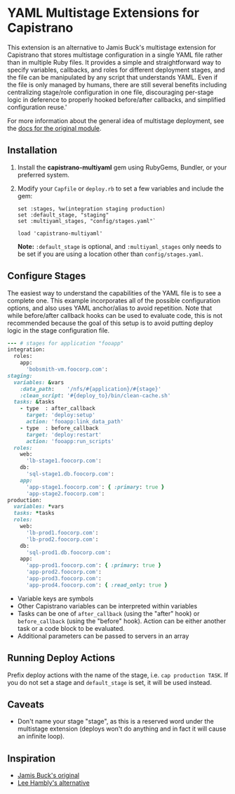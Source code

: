 YAML Multistage Extensions for Capistrano
=========================================

This extension is an alternative to Jamis Buck's multistage extension for Capistrano that stores multistage configuration in a single YAML file rather than in multiple Ruby files.  It provides a simple and straightforward way to specify variables, callbacks, and roles for different deployment stages, and the file can be manipulated by any script that understands YAML.  Even if the file is only managed by humans, there are still several benefits including centralizing stage/role configuration in one file, discouraging per-stage logic in deference to properly hooked before/after callbacks, and simplified configuration reuse.'

For more information about the general idea of multistage deployment, see the [docs for the original module](https://github.com/capistrano/capistrano/wiki/2.x-Multistage-Extension/).

## Installation

1.  Install the **capistrano-multiyaml** gem using RubyGems, Bundler, or your preferred system.
2.  Modify your `Capfile` or `deploy.rb` to set a few variables and include the gem:

        set :stages, %w(integration staging production)
        set :default_stage, "staging"
        set :multiyaml_stages, "config/stages.yaml"`
        
        load 'capistrano-multiyaml'

    **Note:** `:default_stage` is optional, and `:multiyaml_stages` only needs to be set if you are using a location other than `config/stages.yaml`.

## Configure Stages

The easiest way to understand the capabilities of the YAML file is to see a complete one.  This example incorporates all of the possible configuration options, and also uses YAML anchor/alias to avoid repetition. Note that while before/after callback hooks can be used to evaluate code, this is not recommended because the goal of this setup is to avoid putting deploy logic in the stage configuration file.

```ruby
--- # stages for application "fooapp"
integration:
  roles:
    app:
      'bobsmith-vm.foocorp.com':
staging: 
  variables: &vars
    :data_path:    '/nfs/#{application}/#{stage}'
    :clean_script: '#{deploy_to}/bin/clean-cache.sh'
  tasks: &tasks
    - type  : after_callback
      target: 'deploy:setup'
      action: 'fooapp:link_data_path'
    - type  : before_callback
      target: 'deploy:restart'
      action: 'fooapp:run_scripts'
  roles: 
    web:
      'lb-stage1.foocorp.com':
    db:
      'sql-stage1.db.foocorp.com':
    app: 
      'app-stage1.foocorp.com': { :primary: true }
      'app-stage2.foocorp.com':
production:
  variables: *vars
  tasks: *tasks
  roles: 
    web:
      'lb-prod1.foocorp.com':
      'lb-prod2.foocorp.com':
    db:
      'sql-prod1.db.foocorp.com':
    app:
      'app-prod1.foocorp.com': { :primary: true }
      'app-prod2.foocorp.com':
      'app-prod3.foocorp.com':
      'app-prod4.foocorp.com': { :read_only: true }
```

* Variable keys are symbols
* Other Capistrano variables can be interpreted within variables
* Tasks can be one of `after_callback` (using the "after" hook) or `before_callback` (using the "before" hook).  Action can be either another task or a code block to be evaluated.
* Additional parameters can be passed to servers in an array

## Running Deploy Actions

Prefix deploy actions with the name of the stage, i.e. `cap production TASK`.  If you do not set a stage and `default_stage` is set, it will be used instead.

## Caveats

* Don't name your stage "stage", as this is a reserved word under the multistage extension (deploys won't do anything and in fact it will cause an infinite loop).

## Inspiration

* [Jamis Buck's original](https://github.com/capistrano/capistrano/wiki/2.x-Multistage-Extension)
* [Lee Hambly's alternative](https://github.com/leehambley/capistrano-yaml-multistage)
